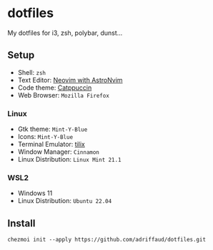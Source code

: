 # dotfiles

My dotfiles for i3, zsh, polybar, dunst...

## Setup

- Shell: `zsh`
- Text Editor: [Neovim with AstroNvim](https://astronvim.github.io/)
- Code theme: [Catppuccin](https://github.com/catppuccin)
- Web Browser: `Mozilla Firefox`

### Linux

- Gtk theme: `Mint-Y-Blue`
- Icons: `Mint-Y-Blue`
- Terminal Emulator: [tilix](https://github.com/gnunn1/tilix)
- Window Manager: `Cinnamon`
- Linux Distribution: `Linux Mint 21.1`

### WSL2

- Windows 11
- Linux Distribution: `Ubuntu 22.04`

## Install

`chezmoi init --apply https://github.com/adriffaud/dotfiles.git`
